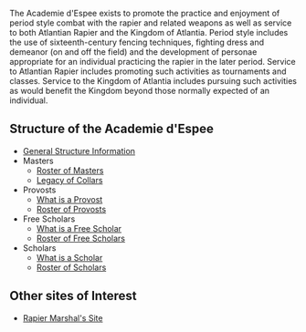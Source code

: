 ---
---

The Academie d'Espee exists to promote the practice and enjoyment of period style combat with the rapier and related weapons as well as service to both Atlantian Rapier and the Kingdom of Atlantia. Period style includes the use of sixteenth-century fencing techniques, fighting dress and demeanor (on and off the field) and the development of personae appropriate for an individual practicing the rapier in the later period. Service to Atlantian Rapier includes promoting such activities as tournaments and classes. Service to the Kingdom of Atlantia includes pursuing such activities as would benefit the Kingdom beyond those normally expected of an individual.

## Structure of the Academie d'Espee

* [General Structure Information](articles/guild)
* Masters
  * [Roster of Masters](masters)
  * [Legacy of Collars](collars)
* Provosts
  * [What is a Provost](articles/guidelines)
  * [Roster of Provosts](provosts)
* Free Scholars
  * [What is a Free Scholar](articles/freescholar-2)
  * [Roster of Free Scholars](fs)
* Scholars
  * [What is a Scholar](articles/scholar)
  * [Roster of Scholars](scholars)

## Other sites of Interest
* [Rapier Marshal's Site](http://rapier.atlantia.sca.org/)
